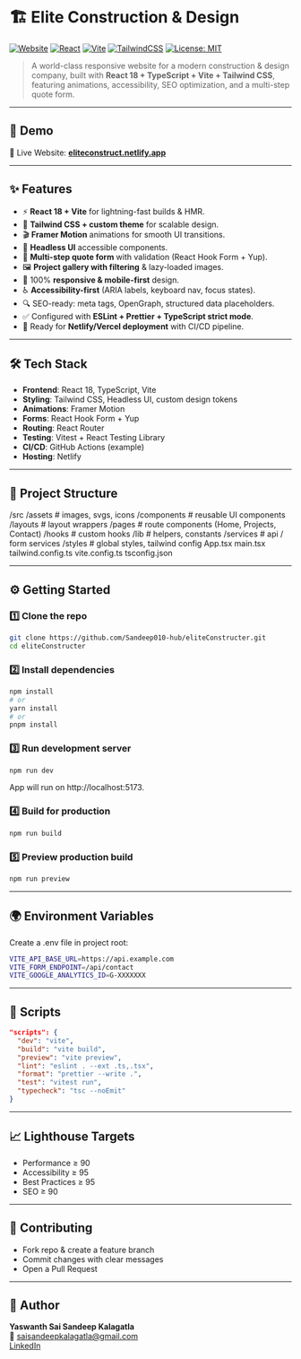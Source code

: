 # 🏗️ Elite Construction & Design

[![Website](https://img.shields.io/website?url=https%3A%2F%2Feliteconstruct.netlify.app&label=Live%20Demo&style=for-the-badge)](https://eliteconstruct.netlify.app)
[![React](https://img.shields.io/badge/React-18-61dafb?style=for-the-badge&logo=react)](https://reactjs.org/)
[![Vite](https://img.shields.io/badge/Vite-4-purple?style=for-the-badge&logo=vite)](https://vitejs.dev/)
[![TailwindCSS](https://img.shields.io/badge/TailwindCSS-3-06b6d4?style=for-the-badge&logo=tailwind-css)](https://tailwindcss.com/)
[![License: MIT](https://img.shields.io/badge/License-MIT-yellow.svg?style=for-the-badge)](./LICENSE)

> A world-class responsive website for a modern construction & design company, built with **React 18 + TypeScript + Vite + Tailwind CSS**, featuring animations, accessibility, SEO optimization, and a multi-step quote form.

---

## 🚀 Demo

🔗 Live Website: **[eliteconstruct.netlify.app](https://eliteconstruct.netlify.app)**

---

## ✨ Features

- ⚡ **React 18 + Vite** for lightning-fast builds & HMR.
- 🎨 **Tailwind CSS + custom theme** for scalable design.
- 🎬 **Framer Motion** animations for smooth UI transitions.
- 🧩 **Headless UI** accessible components.
- 📝 **Multi-step quote form** with validation (React Hook Form + Yup).
- 🖼️ **Project gallery with filtering** & lazy-loaded images.
- 📱 100% **responsive & mobile-first** design.
- ♿ **Accessibility-first** (ARIA labels, keyboard nav, focus states).
- 🔍 SEO-ready: meta tags, OpenGraph, structured data placeholders.
- ✅ Configured with **ESLint + Prettier + TypeScript strict mode**.
- 🔧 Ready for **Netlify/Vercel deployment** with CI/CD pipeline.

---

## 🛠️ Tech Stack

- **Frontend**: React 18, TypeScript, Vite  
- **Styling**: Tailwind CSS, Headless UI, custom design tokens  
- **Animations**: Framer Motion  
- **Forms**: React Hook Form + Yup  
- **Routing**: React Router  
- **Testing**: Vitest + React Testing Library  
- **CI/CD**: GitHub Actions (example)  
- **Hosting**: Netlify  

---

## 📂 Project Structure

/src
/assets # images, svgs, icons
/components # reusable UI components
/layouts # layout wrappers
/pages # route components (Home, Projects, Contact)
/hooks # custom hooks
/lib # helpers, constants
/services # api / form services
/styles # global styles, tailwind config
App.tsx
main.tsx
tailwind.config.ts
vite.config.ts
tsconfig.json

---

## ⚙️ Getting Started

### 1️⃣ Clone the repo

```bash
git clone https://github.com/Sandeep010-hub/eliteConstructer.git
cd eliteConstructer
```

### 2️⃣ Install dependencies

```bash
npm install
# or
yarn install
# or
pnpm install
```

### 3️⃣ Run development server

```bash
npm run dev
```
App will run on http://localhost:5173.

### 4️⃣ Build for production

```bash
npm run build
```

### 5️⃣ Preview production build

```bash
npm run preview
```

---

## 🌍 Environment Variables

Create a .env file in project root:

```bash
VITE_API_BASE_URL=https://api.example.com
VITE_FORM_ENDPOINT=/api/contact
VITE_GOOGLE_ANALYTICS_ID=G-XXXXXXX
```

---

## 🧪 Scripts

```json
"scripts": {
  "dev": "vite",
  "build": "vite build",
  "preview": "vite preview",
  "lint": "eslint . --ext .ts,.tsx",
  "format": "prettier --write .",
  "test": "vitest run",
  "typecheck": "tsc --noEmit"
}
```

---

## 📈 Lighthouse Targets

- Performance ≥ 90
- Accessibility ≥ 95
- Best Practices ≥ 95
- SEO ≥ 90

---

## 🤝 Contributing

- Fork repo & create a feature branch
- Commit changes with clear messages
- Open a Pull Request

---

## 👤 Author

**Yaswanth Sai Sandeep Kalagatla**  
📧 saisandeepkalagatla@gmail.com  
[LinkedIn](https://linkedin.com/in/saisandeepkalagatla)
